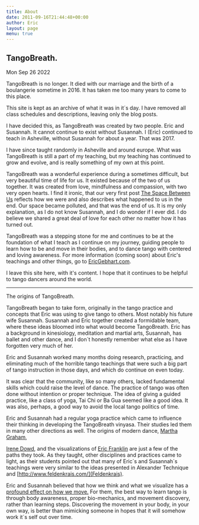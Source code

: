 ```yaml
---
title: About
date: 2011-09-16T21:44:48+00:00
author: Eric
layout: page
menu: true
---
```

## TangoBreath. 

Mon Sep 26 2022

TangoBreath is no longer. It died with our marriage and the birth of a boulangerie
sometime in 2016. It has taken me too many years to come to this place. 

This site is kept as an archive of what it was in it´s day.
I have removed all class schedules and descriptions, leaving only the blog posts.

I have decided this, as TangoBreath was created by two people. Eric and Susannah. It
cannot continue to exist without Susannah. I (Eric) continued to teach in Asheville, 
without Susannah for about a year. That was 2017.

I have since taught randomly in Asheville and around
europe. What was TangoBreath is still a part of my teaching, but my teaching has continued
to grow and evolve, and is really something of my own at this point.

TangoBreath was a wonderful experience during a sometimes difficult, but very beautiful
time of life for us. It existed because of the two of us together. It was created from
love, mindfulness and compassion, with two very open hearts. 
I find it ironic, that our very first
post [The Space Between Us](http://tangobreath.com/the-space-between-us/)
reflects how we were and also describes what happened to us 
in the end. Our space became polluted, and that was the end of us. It is my only
explanation, as I do not know Susannah, and I do wonder if I ever did. I do believe
we shared a great deal of love for each other no matter how it has turned out.

TangoBreath was a stepping stone for me and continues to be at the foundation of what I
teach as I continue on my journey, guiding
people to learn how to be and move in their bodies, 
and to dance tango with centered and loving awareness. 
For more information (coming soon) about Eric's teachings and other things, 
go to [EricGebhart.com](https://ericgebhart.com).

I leave this site here, with it's content. I hope that it continues to be helpful
to tango dancers around the world.

______

The origins of TangoBreath.

TangoBreath began to take form, originally in the tango practice and concepts that Eric
was using to give tango to others. Most notably his future wife Susannah.
Susannah and Eric together created a formidable team, where these ideas bloomed into
what would become TangoBreath. Eric has a background in kinesiology, meditation and martial arts, Susannah, has ballet and other dance, and I don`t honestly remember what else
as I have forgotten very much of her.

Eric and Susannah worked many months doing research, practicing, and eliminating much of
the horrible tango teachings that were such a big part of tango instruction in those days,
and which do continue on even today.

It was clear that the community, like so many others,
lacked fundamental skills which could raise the level of dance. 
The practice of tango was often done without intention or proper technique. The idea of giving a guided practice, like a class of yoga, Tai Chi or Ba Gua seemed like a good idea.
It was also, perhaps, a good way to avoid the local tango politics of time.

Eric and Susannah had a regular yoga practice which came to influence their thinking in
developing the TangoBreath vinyasa. Their studies led them in many other directions as well. 
The origins of modern dance, [Martha Graham](https://en.wikipedia.org/wiki/Martha_Graham),

[Irene Dowd](http://www.juilliard.edu/degrees-programs/dance/faculty/detail.php?FacultyId=72&School=College&Division=Dance"), 
and the visualizations of [Eric Franklin](http://www.franklin-methode.ch/default-sE.html) 
are just a few of the paths they took.  As they taught, other disciplines and practices
came to light, as their students pointed out that many of Eric´s and Susannah´s teachings were very similar to the ideas presented in Alexander Technique and 
[http://www.feldenkrais.com/](Feldenkrais).

Eric and Susannah believed that how we think and what we visualize has a 
[profound effect on how we move.](href="http://www.tangobreath.com/how-we-think-affects-the-way-we-move-2)
For them, the best way to learn tango is through body awareness, 
proper bio-mechanics, and movement discovery, rather than learning steps. Discovering
the movement in your body, in your own way, is better than mimicking someone in hopes
that it will somehow work it´s self out over time.




